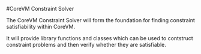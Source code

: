 #CoreVM Constraint Solver

The CoreVM Constraint Solver will form the foundation for finding constraint satisfiability within CoreVM.

It will provide library functions and classes which can be used to contstruct constraint problems and then verify whether they are satisfiable.
